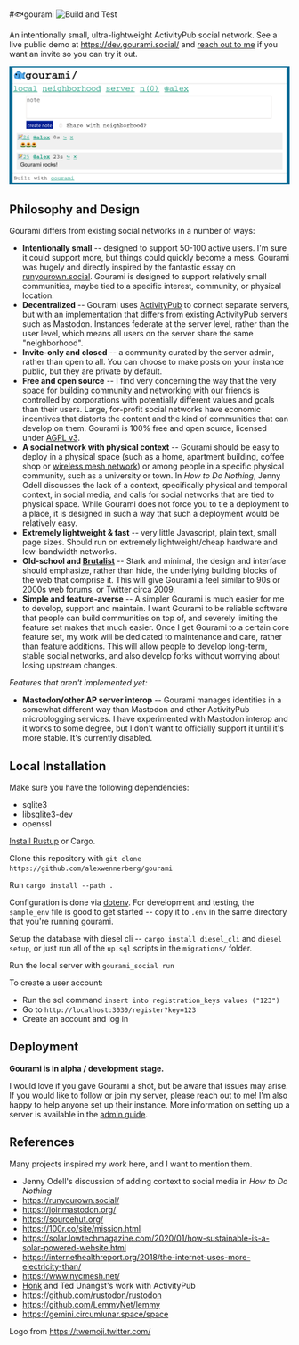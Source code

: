 #🐟gourami
![Build and Test](https://github.com/alexwennerberg/gourami/workflows/Build%20and%20Test/badge.svg)

An intentionally small, ultra-lightweight ActivityPub social network. See a live public demo at https://dev.gourami.social/ and [reach out to me](mailto:alex@alexwennerberg.com) if you want an invite so you can try it out.

![image](docs/demo.png)

## Philosophy and Design

Gourami differs from existing social networks in a number of ways:
* **Intentionally small** -- designed to support 50-100 active users. I'm sure it could support more, but things could quickly become a mess. Gourami was hugely and directly inspired by the fantastic essay on [runyourown.social](https://runyourown.social). Gourami is designed to support relatively small communities, maybe tied to a specific interest, community, or physical location.
* **Decentralized** -- Gourami uses [ActivityPub](https://activitypub.rocks/) to connect separate servers, but with an implementation that differs from existing ActivityPub servers such as Mastodon. Instances federate at the server level, rather than the user level, which means all users on the server share the same "neighborhood".
* **Invite-only and closed** -- a community curated by the server admin, rather than open to all. You can choose to make posts on your instance public, but they are private by default.
* **Free and open source** -- I find very concerning the way that the very space for building community and networking with our friends is controlled by corporations with potentially different values and goals than their users. Large, for-profit social networks have economic incentives that distorts the content and the kind of communities that can develop on them. Gourami is 100% free and open source, licensed under [AGPL v3](LICENSE).
* **A social network with physical context** -- Gourami should be easy to deploy in a physical space (such as a home, apartment building, coffee shop or [wireless mesh network](https://www.nycmesh.net/)) or among people in a specific physical community, such as a university or town. In *How to Do Nothing*, Jenny Odell discusses the lack of a context, specifically physical and temporal context, in social media, and calls for social networks that are tied to physical space. While Gourami does not force you to tie a deployment to a place, it is designed in such a way that such a deployment would be relatively easy.
* **Extremely lightweight & fast** -- very little Javascript, plain text, small page sizes. Should run on extremely lightweight/cheap hardware and low-bandwidth networks. 
* **Old-school and [Brutalist](https://brutalist-web.design/)** -- Stark and minimal, the design and interface should emphasize, rather than hide, the underlying building blocks of the web that comprise it. This will give Gourami a feel similar to 90s or 2000s web forums, or Twitter circa 2009. 
* **Simple and feature-averse** -- A simpler Gourami is much easier for me to develop, support and maintain. I want Gourami to be reliable software that people can build communities on top of, and severely limiting the feature set makes that much easier. Once I get Gourami to a certain core feature set, my work will be dedicated to maintenance and care, rather than feature additions. This will allow people to develop long-term, stable social networks, and also develop forks without worrying about losing upstream changes.

*Features that aren't implemented yet:*

* **Mastodon/other AP server interop** -- Gourami manages identities in a somewhat different way than Mastodon and other ActivityPub microblogging services. I have experimented with Mastodon interop and it works to some degree, but I don't want to officially support it until it's more stable. It's currently disabled.

## Local Installation

Make sure you have the following dependencies:

* sqlite3
* libsqlite3-dev
* openssl

[Install Rustup](https://doc.rust-lang.org/cargo/getting-started/installation.html) or Cargo.

Clone this repository with `git clone https://github.com/alexwennerberg/gourami` 

Run `cargo install --path .`

Configuration is done via [dotenv](https://github.com/dotenv-rs/dotenv). For development and testing, the `sample_env` file is good to get started -- copy it to `.env` in the same directory that you're running gourami.

Setup the database with diesel cli -- `cargo install diesel_cli` and  `diesel setup`, or just run all of the `up.sql` scripts in the `migrations/` folder.

Run the local server with `gourami_social run`

To create a user account:

* Run the sql command `insert into registration_keys values ("123")`
* Go to `http://localhost:3030/register?key=123`
* Create an account and log in

## Deployment

**Gourami is in alpha / development stage.**

I would love if you gave Gourami a shot, but be aware that issues may arise. If you would like to follow or join my server, please reach out to me! I'm also happy to help anyone set up their instance. More information on setting up a server is available in the [admin guide](docs/ADMIN_GUIDE.md).

## References

Many projects inspired my work here, and I want to mention them.

* Jenny Odell's discussion of adding context to social media in *How to Do Nothing*
* https://runyourown.social/
* https://joinmastodon.org/
* https://sourcehut.org/    
* https://100r.co/site/mission.html
* https://solar.lowtechmagazine.com/2020/01/how-sustainable-is-a-solar-powered-website.html
* https://internethealthreport.org/2018/the-internet-uses-more-electricity-than/
* https://www.nycmesh.net/
* [Honk](https://flak.tedunangst.com/post/ActivityPub-as-it-has-been-understood) and Ted Unangst's work with ActivityPub
* https://github.com/rustodon/rustodon
* https://github.com/LemmyNet/lemmy
* https://gemini.circumlunar.space/space

Logo from https://twemoji.twitter.com/
